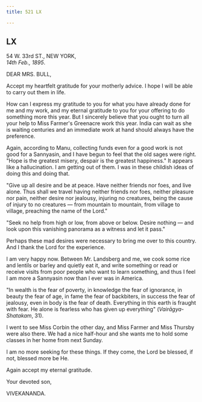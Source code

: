 ```yaml
---
title: 521 LX

---
```

  

  


## LX

54 W. 33rd ST., NEW YORK,  
*14th Feb., 1895*.

DEAR MRS. BULL,

Accept my heartfelt gratitude for your motherly advice. I hope I will be
able to carry out them in life.

How can I express my gratitude to you for what you have already done for
me and my work, and my eternal gratitude to you for your offering to do
something more this year. But I sincerely believe that you ought to turn
all your help to Miss Farmer's Greenacre work this year. India can wait
as she is waiting centuries and an immediate work at hand should always
have the preference.

Again, according to Manu, collecting funds even for a good work is not
good for a Sannyasin, and I have begun to feel that the old sages were
right. "Hope is the greatest misery, despair is the greatest happiness."
It appears like a hallucination. I am getting out of them. I was in
these childish ideas of doing this and doing that.

"Give up all desire and be at peace. Have neither friends nor foes, and
live alone. Thus shall we travel having neither friends nor foes,
neither pleasure nor pain, neither desire nor jealousy, injuring no
creatures, being the cause of injury to no creatures — from mountain to
mountain, from village to village, preaching the name of the Lord."

"Seek no help from high or low, from above or below. Desire nothing —
and look upon this vanishing panorama as a witness and let it pass."

Perhaps these mad desires were necessary to bring me over to this
country. And I thank the Lord for the experience.

I am very happy now. Between Mr. Landsberg and me, we cook some rice and
lentils or barley and quietly eat it, and write something or read or
receive visits from poor people who want to learn something, and thus I
feel I am more a Sannyasin now than I ever was in America.

"In wealth is the fear of poverty, in knowledge the fear of ignorance,
in beauty the fear of age, in fame the fear of backbiters, in success
the fear of jealousy, even in body is the fear of death. Everything in
this earth is fraught with fear. He alone is fearless who has given up
everything" (*Vairāgya-Shatakam*, 31).

I went to see Miss Corbin the other day, and Miss Farmer and Miss
Thursby were also there. We had a nice half-hour and she wants me to
hold some classes in her home from next Sunday.

I am no more seeking for these things. If they come, the Lord be
blessed, if not, blessed more be He.

Again accept my eternal gratitude. 

Your devoted son,

VIVEKANANDA.
